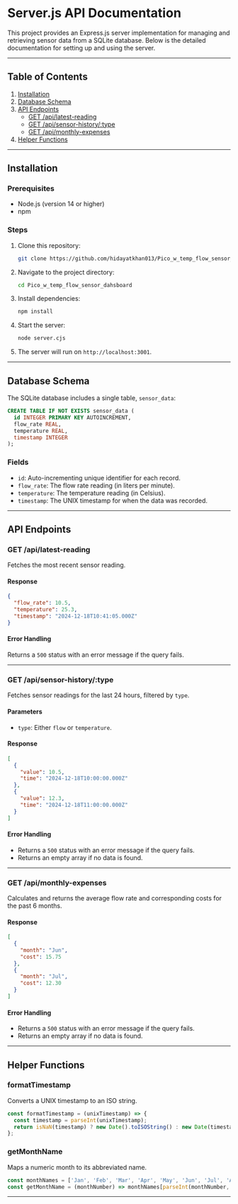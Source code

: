 # Server.js API Documentation

This project provides an Express.js server implementation for managing and retrieving sensor data from a SQLite database. Below is the detailed documentation for setting up and using the server.

---

## Table of Contents
1. [Installation](#installation)
2. [Database Schema](#database-schema)
3. [API Endpoints](#api-endpoints)
   - [GET /api/latest-reading](#get-apilatest-reading)
   - [GET /api/sensor-history/:type](#get-apisensor-historytype)
   - [GET /api/monthly-expenses](#get-apimonthly-expenses)
4. [Helper Functions](#helper-functions)

---

## Installation

### Prerequisites
- Node.js (version 14 or higher)
- npm

### Steps
1. Clone this repository:
   ```bash
   git clone https://github.com/hidayatkhan013/Pico_w_temp_flow_sensor_dahsboard.git
   ```
2. Navigate to the project directory:
   ```bash
   cd Pico_w_temp_flow_sensor_dahsboard
   ```
3. Install dependencies:
   ```bash
   npm install
   ```
4. Start the server:
   ```bash
   node server.cjs
   ```
5. The server will run on `http://localhost:3001`.

---

## Database Schema
The SQLite database includes a single table, `sensor_data`:

```sql
CREATE TABLE IF NOT EXISTS sensor_data (
  id INTEGER PRIMARY KEY AUTOINCREMENT,
  flow_rate REAL,
  temperature REAL,
  timestamp INTEGER
);
```

### Fields
- `id`: Auto-incrementing unique identifier for each record.
- `flow_rate`: The flow rate reading (in liters per minute).
- `temperature`: The temperature reading (in Celsius).
- `timestamp`: The UNIX timestamp for when the data was recorded.

---

## API Endpoints

### GET /api/latest-reading
Fetches the most recent sensor reading.

#### Response
```json
{
  "flow_rate": 10.5,
  "temperature": 25.3,
  "timestamp": "2024-12-18T10:41:05.000Z"
}
```

#### Error Handling
Returns a `500` status with an error message if the query fails.

---

### GET /api/sensor-history/:type
Fetches sensor readings for the last 24 hours, filtered by `type`.

#### Parameters
- `type`: Either `flow` or `temperature`.

#### Response
```json
[
  {
    "value": 10.5,
    "time": "2024-12-18T10:00:00.000Z"
  },
  {
    "value": 12.3,
    "time": "2024-12-18T11:00:00.000Z"
  }
]
```

#### Error Handling
- Returns a `500` status with an error message if the query fails.
- Returns an empty array if no data is found.

---

### GET /api/monthly-expenses
Calculates and returns the average flow rate and corresponding costs for the past 6 months.

#### Response
```json
[
  {
    "month": "Jun",
    "cost": 15.75
  },
  {
    "month": "Jul",
    "cost": 12.30
  }
]
```

#### Error Handling
- Returns a `500` status with an error message if the query fails.
- Returns an empty array if no data is found.

---

## Helper Functions

### formatTimestamp
Converts a UNIX timestamp to an ISO string.

```javascript
const formatTimestamp = (unixTimestamp) => {
  const timestamp = parseInt(unixTimestamp);
  return isNaN(timestamp) ? new Date().toISOString() : new Date(timestamp * 1000).toISOString();
};
```

### getMonthName
Maps a numeric month to its abbreviated name.

```javascript
const monthNames = ['Jan', 'Feb', 'Mar', 'Apr', 'May', 'Jun', 'Jul', 'Aug', 'Sep', 'Oct', 'Nov', 'Dec'];
const getMonthName = (monthNumber) => monthNames[parseInt(monthNumber, 10) - 1];
```

---